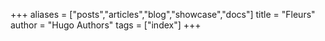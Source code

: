 +++
aliases = ["posts","articles","blog","showcase","docs"]
title = "Fleurs"
author = "Hugo Authors"
tags = ["index"]
+++
